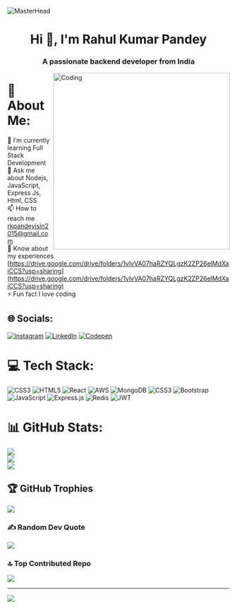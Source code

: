 ![MasterHead](https://drive.google.com/file/d/113OjXnFWra0e8xfdB3spQxcbNBGDEUMv/view?usp=sharing)
<h1 align="center">Hi 👋, I'm Rahul Kumar Pandey</h1>
<h3 align="center">A passionate backend developer from India</h3>
<img align="right" alt="Coding" width="400" src="https://media.tenor.com/rePDfDWO3XoAAAAd/hacking.gif">

# 💫 About Me:
🌱 I’m currently learning Full Stack Development<br> 💬 Ask me about Nodejs, JavaScript, Express Js, Html, CSS<br>📫 How to reach me rkpandeyisin2015@gmail.com<br>📄 Know about my experiences [https://drive.google.com/drive/folders/1vlvVA07haRZYQLgzK2ZP26elMdXaiCCS?usp=sharing](https://drive.google.com/drive/folders/1vlvVA07haRZYQLgzK2ZP26elMdXaiCCS?usp=sharing)<br>⚡ Fun fact I love coding  


## 🌐 Socials:
[![Instagram](https://img.shields.io/badge/Instagram-%23E4405F.svg?logo=Instagram&logoColor=white)](https://instagram.com/rpandey159) [![LinkedIn](https://img.shields.io/badge/LinkedIn-%230077B5.svg?logo=linkedin&logoColor=white)](https://linkedin.com/in/rahul-pandey-47011b26a) [![Codepen](https://img.shields.io/badge/Codepen-000000?style=for-the-badge&logo=codepen&logoColor=white)](https://codepen.io/@Rahul-Kumar-Pandey) 

# 💻 Tech Stack:
![CSS3](https://img.shields.io/badge/css3-%231572B6.svg?style=for-the-badge&logo=css3&logoColor=white) ![HTML5](https://img.shields.io/badge/html5-%23E34F26.svg?style=for-the-badge&logo=html5&logoColor=white) ![React](https://img.shields.io/badge/react-%2320232a.svg?style=for-the-badge&logo=react&logoColor=%2361DAFB) ![AWS](https://img.shields.io/badge/AWS-%23FF9900.svg?style=for-the-badge&logo=amazon-aws&logoColor=white) ![MongoDB](https://img.shields.io/badge/MongoDB-%234ea94b.svg?style=for-the-badge&logo=mongodb&logoColor=white) ![CSS3](https://img.shields.io/badge/css3-%231572B6.svg?style=for-the-badge&logo=css3&logoColor=white) ![Bootstrap](https://img.shields.io/badge/bootstrap-%23563D7C.svg?style=for-the-badge&logo=bootstrap&logoColor=white) ![JavaScript](https://img.shields.io/badge/javascript-%23323330.svg?style=for-the-badge&logo=javascript&logoColor=%23F7DF1E) ![Express.js](https://img.shields.io/badge/express.js-%23404d59.svg?style=for-the-badge&logo=express&logoColor=%2361DAFB) ![Redis](https://img.shields.io/badge/redis-%23DD0031.svg?style=for-the-badge&logo=redis&logoColor=white) ![JWT](https://img.shields.io/badge/JWT-black?style=for-the-badge&logo=JSON%20web%20tokens)
# 📊 GitHub Stats:
![](https://github-readme-stats.vercel.app/api?username=rahul-6809&theme=algolia&hide_border=false&include_all_commits=true&count_private=true)<br/>
![](https://github-readme-streak-stats.herokuapp.com/?user=rahul-6809&theme=algolia&hide_border=false)<br/>
![](https://github-readme-stats.vercel.app/api/top-langs/?username=rahul-6809&theme=algolia&hide_border=false&include_all_commits=true&count_private=true&layout=compact)

## 🏆 GitHub Trophies
![](https://github-profile-trophy.vercel.app/?username=rahul-6809&theme=radical&no-frame=false&no-bg=false&margin-w=4)

### ✍️ Random Dev Quote
![](https://quotes-github-readme.vercel.app/api?type=horizontal&theme=radical)

### 🔝 Top Contributed Repo
![](https://github-contributor-stats.vercel.app/api?username=rahul-6809&limit=5&theme=gruvbox&combine_all_yearly_contributions=true)

---
[![](https://visitcount.itsvg.in/api?id=rahul-6809&icon=6&color=4)](https://visitcount.itsvg.in)

<!-- Proudly created with GPRM ( https://gprm.itsvg.in ) -->
